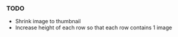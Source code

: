 ### TODO
- Shrink image to thumbnail
- Increase height of each row so that each row contains 1 image
